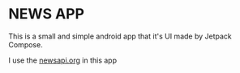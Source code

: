 # NEWS APP

This is a small and simple android app that it's UI made by Jetpack Compose. 

 I use the [newsapi.org](https://newsapi.org/) in this app
